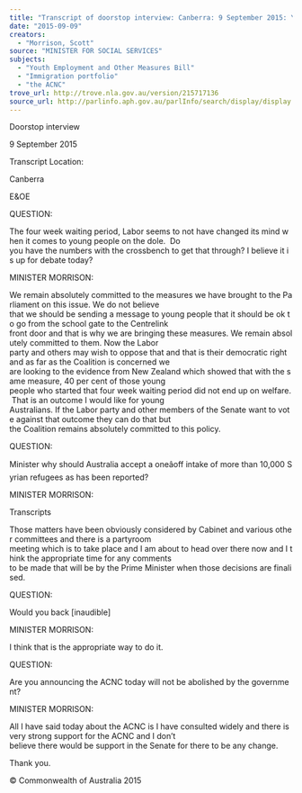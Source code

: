 ```yaml
---
title: "Transcript of doorstop interview: Canberra: 9 September 2015: Youth Employment and Other Measures Bill; Immigration portfolio; the ACNC"
date: "2015-09-09"
creators:
  - "Morrison, Scott"
source: "MINISTER FOR SOCIAL SERVICES"
subjects:
  - "Youth Employment and Other Measures Bill"
  - "Immigration portfolio"
  - "the ACNC"
trove_url: http://trove.nla.gov.au/version/215717136
source_url: http://parlinfo.aph.gov.au/parlInfo/search/display/display.w3p;query=Id%3A%22media/pressrel/4064448%22
---
```


 Doorstop interview

 9 September 2015

 Transcript Location:

 Canberra

 E&OE

 QUESTION:

 The four week waiting period, Labor seems to not have changed its mind when it comes to young people on the dole.  Do you have the numbers with the crossbench to get that through? I believe it is up for debate today?

 MINISTER MORRISON:

 We remain absolutely committed to the measures we have brought to the Parliament on this issue. We do not believe that we should be sending a message to young people that it should be ok to go from the school gate to the Centrelink front door and that is why we are bringing these measures. We remain absolutely committed to them. Now the Labor party and others may wish to oppose that and that is their democratic right and as far as the Coalition is concerned we are looking to the evidence from New Zealand which showed that with the same measure, 40 per cent of those young people who started that four week waiting period did not end up on welfare. That is an outcome I would like for young Australians. If the Labor party and other members of the Senate want to vote against that outcome they can do that but the Coalition remains absolutely committed to this policy.

 QUESTION:

 Minister why should Australia accept a oneâoff intake of more than 10,000 Syrian refugees as has been reported?

 MINISTER MORRISON:

 Transcripts

 Those matters have been obviously considered by Cabinet and various other committees and there is a partyroom meeting which is to take place and I am about to head over there now and I think the appropriate time for any comments to be made that will be by the Prime Minister when those decisions are finalised.

 QUESTION:

 Would you back [inaudible]

 MINISTER MORRISON:

 I think that is the appropriate way to do it.

 QUESTION:

 Are you announcing the ACNC today will not be abolished by the government?

 MINISTER MORRISON:

 All I have said today about the ACNC is I have consulted widely and there is very strong support for the ACNC and I don’t believe there would be support in the Senate for there to be any change.

 Thank you.

 © Commonwealth of Australia 2015

